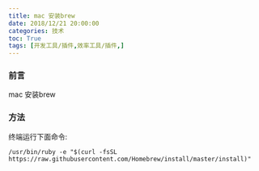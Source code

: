 ```yaml
---
title: mac 安装brew
date: 2018/12/21 20:00:00
categories: 技术
toc: True
tags: [开发工具/插件,效率工具/插件,]
---
```


### 前言
mac 安装brew

### 方法
终端运行下面命令:
```shell
/usr/bin/ruby -e "$(curl -fsSL https://raw.githubusercontent.com/Homebrew/install/master/install)"
```

